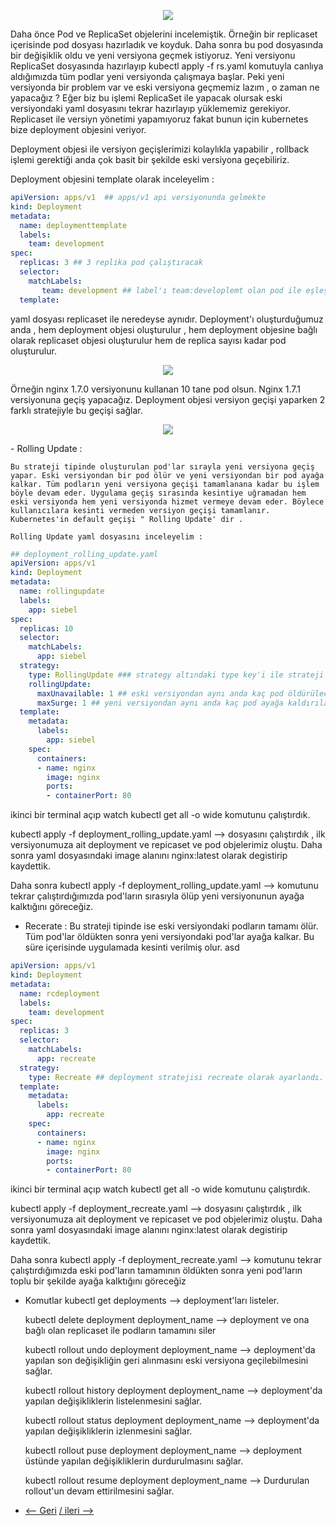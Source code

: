 
<p align="center">
  <img src="https://user-images.githubusercontent.com/55376595/133255923-22d3cfe6-77b3-4ecd-9a94-17aece2f2290.jpg"/>
</p>

Daha önce Pod ve ReplicaSet objelerini incelemiştik. Örneğin bir replicaset içerisinde pod dosyası hazırladık ve koyduk. Daha sonra bu pod dosyasında bir değişiklik oldu  ve yeni versiyona geçmek istiyoruz. Yeni versiyonu ReplicaSet dosyasında hazırlayıp kubectl apply -f rs.yaml komutuyla canlıya aldığımızda tüm podlar yeni versiyonda çalışmaya başlar. Peki yeni versiyonda bir problem var ve eski versiyona geçmemiz lazım , o zaman ne yapacağız ? Eğer biz bu işlemi ReplicaSet ile yapacak olursak eski versiyondaki yaml dosyasını tekrar hazırlayıp yüklememiz gerekiyor. Replicaset ile versiyn yönetimi yapamıyoruz fakat bunun için kubernetes bize deployment objesini veriyor.

Deployment objesi ile versiyon geçişlerimizi kolaylıkla yapabilir , rollback işlemi gerektiği anda çok basit bir şekilde eski versiyona geçebiliriz.

Deployment objesini template olarak inceleyelim :

```yaml
apiVersion: apps/v1  ## apps/v1 api versiyonunda gelmekte
kind: Deployment
metadata:
  name: deploymenttemplate
  labels:
    team: development
spec:
  replicas: 3 ## 3 replika pod çalıştıracak
  selector:
    matchLabels:
       team: development ## label'ı team:developlemt olan pod ile eşleşecek.
  template:
```
yaml dosyası replicaset ile neredeyse aynıdır. Deployment'ı oluşturduğumuz anda , hem deployment objesi oluşturulur , hem deployment objesine bağlı olarak replicaset objesi oluşturulur hem de replica sayısı kadar pod oluşturulur.



<p align="center">
  <img src="https://user-images.githubusercontent.com/55376595/133255702-974c21f2-1294-4f8c-afe1-f89de8d47eec.png"/>
</p>

Örneğin nginx 1.7.0 versiyonunu kullanan 10 tane pod  olsun. Nginx 1.7.1 versiyonuna geçiş yapacağız. Deployment objesi versiyon geçişi yaparken 2 farklı stratejiyle bu geçişi sağlar. 

<p align="center">
  <img src="https://user-images.githubusercontent.com/55376595/133255683-5ad88345-6b5e-479c-b449-851c07bf8cee.png"/>
</p>	
-     Rolling Update : 
   	
	Bu strateji tipinde oluşturulan pod'lar sırayla yeni versiyona geçiş yapar. Eski versiyondan bir pod ölür ve yeni versiyondan bir pod ayağa kalkar. Tüm podların yeni versiyona geçişi tamamlanana kadar bu işlem böyle devam eder. Uygulama geçiş sırasında kesintiye uğramadan hem eski versiyonda hem yeni versiyonda hizmet vermeye devam eder. Böylece kullanıcılara kesinti vermeden versiyon geçişi tamamlanır. Kubernetes'in default geçişi " Rolling Update' dir . 
	
	Rolling Update yaml dosyasını inceleyelim : 
	
```yaml
## deployment_rolling_update.yaml
apiVersion: apps/v1
kind: Deployment
metadata:
  name: rollingupdate
  labels:
    app: siebel
spec:
  replicas: 10
  selector:
    matchLabels:
      app: siebel
  strategy:
    type: RollingUpdate ### strategy altındaki type key'i ile strateji tipi belirlenir.
    rollingUpdate:
      maxUnavailable: 1 ## eski versiyondan aynı anda kaç pod öldürülecek parametresi burada belirlenir
      maxSurge: 1 ## yeni versiyondan aynı anda kaç pod ayağa kaldırılacak parametresi burada belirlenir.
  template:
    metadata:
      labels:
        app: siebel
    spec:
      containers:
      - name: nginx
        image: nginx
        ports:
        - containerPort: 80
```
ikinci bir terminal açıp watch kubectl get all -o wide komutunu çalıştırdık.
	
kubectl apply -f deployment_rolling_update.yaml -->  dosyasını çalıştırdık , ilk versiyonumuza ait deployment ve repicaset ve pod objelerimiz oluştu. Daha sonra yaml dosyasındaki image alanını nginx:latest olarak degistirip kaydettik.

Daha sonra kubectl apply -f deployment_rolling_update.yaml --> komutunu tekrar çalıştırdığımızda pod'ların sırasıyla ölüp yeni versiyonunun ayağa kalktığını göreceğiz.
	

-  Recerate :
Bu strateji tipinde ise eski versiyondaki podların tamamı ölür. Tüm pod'lar öldükten sonra yeni versiyondaki pod'lar ayağa kalkar. Bu süre içerisinde uygulamada kesinti verilmiş olur.
asd
	
```yaml
apiVersion: apps/v1
kind: Deployment
metadata:
  name: rcdeployment
  labels:
    team: development
spec:
  replicas: 3
  selector:
    matchLabels:
      app: recreate
  strategy:
    type: Recreate ## deployment stratejisi recreate olarak ayarlandı.
  template:
    metadata:
      labels:
        app: recreate
    spec:
      containers:
      - name: nginx
        image: nginx
        ports:
        - containerPort: 80
```
ikinci bir terminal açıp watch kubectl get all -o wide komutunu çalıştırdık.
	
kubectl apply -f deployment_recreate.yaml -->  dosyasını çalıştırdık , ilk versiyonumuza ait deployment ve repicaset ve pod objelerimiz oluştu. Daha sonra yaml dosyasındaki image alanını nginx:latest olarak degistirip kaydettik.

Daha sonra kubectl apply -f deployment_recreate.yaml --> komutunu tekrar çalıştırdığımızda eski pod'ların tamamının öldükten sonra yeni pod'ların toplu bir şekilde ayağa kalktığını göreceğiz 


- Komutlar
	kubectl get deployments --> deployment'ları listeler. 
	
	kubectl delete deployment deployment_name --> deployment ve ona bağlı olan replicaset ile podların tamamını siler
	
	kubectl rollout undo deployment deployment_name --> deployment'da yapılan son değişikliğin geri alınmasını eski versiyona geçilebilmesini sağlar. 
	
	kubectl rollout history deployment deployment_name --> deployment'da yapılan değişikliklerin listelenmesini sağlar.
	
	kubectl rollout status deployment deployment_name --> deployment'da yapılan değişikliklerin izlenmesini sağlar.
	
	kubectl rollout puse deployment deployment_name --> deployment üstünde yapılan değişikliklerin durdurulmasını sağlar. 

	kubectl rollout resume deployment deployment_name --> Durdurulan rollout'un devam ettirilmesini sağlar. 

* [<-- Geri](https://github.com/softwareoneturkey/swo-k8s-tepmlates/tree/main/ReplicaSet%20-%20ReplicationController) [/ ileri -->  ](https://github.com/softwareoneturkey/swo-k8s-tepmlates/tree/main/Service) 
